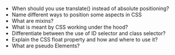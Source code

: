 - When should you use translate() instead of absolute positioning?
- Name different ways to position some aspects in CSS
- What are mixins?
- What is meant by CSS working under the hood?
- Differentiate between the use of ID selector and class selector?
- Explain the CSS float property and how and where to use it?
- What are pseudo Elements?
